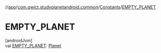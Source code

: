 //[app](../../../index.md)/[com.qwict.studyplanetandroid.common](../index.md)/[Constants](index.md)/[EMPTY_PLANET](-e-m-p-t-y_-p-l-a-n-e-t.md)

# EMPTY_PLANET

[androidJvm]\
val [EMPTY_PLANET](-e-m-p-t-y_-p-l-a-n-e-t.md): [Planet](../../com.qwict.studyplanetandroid.domain.model/-planet/index.md)
